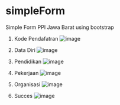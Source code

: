 # simpleForm
Simple Form PPI Jawa Barat using bootstrap

1. Kode Pendafatran
![image](https://github.com/arimaulanahardan/simpleForm/assets/111731051/852e5b65-794a-490b-aac9-c648eb4221c9)

2. Data Diri
![image](https://github.com/arimaulanahardan/simpleForm/assets/111731051/61c7d026-72f7-434b-857f-709e4f255a29)

3. Pendidikan
![image](https://github.com/arimaulanahardan/simpleForm/assets/111731051/c847e060-2cb8-4562-9df2-cf67f25a251d)

4. Pekerjaan
![image](https://github.com/arimaulanahardan/simpleForm/assets/111731051/bcd97907-dd5d-4ec7-a038-6a2d501111cf)


5. Organisasi
![image](https://github.com/arimaulanahardan/simpleForm/assets/111731051/84157d34-9fa4-4e6c-be45-2e23eaace410)

6. Succes
![image](https://github.com/arimaulanahardan/simpleForm/assets/111731051/79b55bb6-ca08-4514-9f14-ea7f3e87e279)
